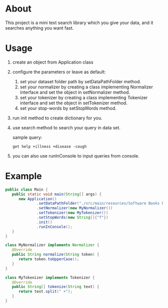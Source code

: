 # About
This project is a mini text search library which you give your data, and it searches anything you want fast. 

# Usage

1. create an object from Application class
2. configure the parameters or leave as default:
   1. set your dataset folder path by setDataPathFolder method.
   2. set your normalizer by creating a class implementing Normalizer interface and set the object in setNormalizer method.
   3. set your tokenizer by creating a class implementing Tokenizer interface and set the object in setTokenizer method.
   4. set your stop-words by setStopWords method.
3. run init method to create dictionary for you.
4. use search method to search your query in data set.

    sample query:

    `get help +illness +disease -cough`
5. you can also use runInConsole to input queries from console.

# Example

```java
public class Main {
   public static void main(String[] args) {
      new Application()
              .setDataPathFolder("./src/main/resources/Software Books Dataset/")
              .setNormalizer(new MyNormalizer())
              .setTokenizer(new MyTokenizer())
              .setStopWords(new String[]{"f"})
              .init()
              .runInConsole();
   }
}

class MyNormalizer implements Normalizer {
   @Override
   public String normalize(String token) {
      return token.toUpperCase();
   }
}

class MyTokenizer implements Tokenizer {
   @Override
   public String[] tokenize(String text) {
      return text.split(" +");
   }
}
```